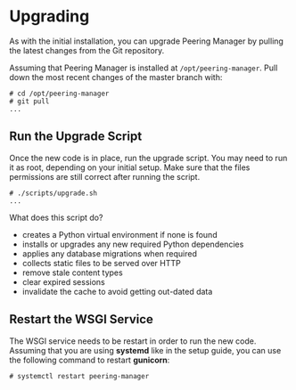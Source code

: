 # Upgrading

As with the initial installation, you can upgrade Peering Manager by pulling
the latest changes from the Git repository.

Assuming that Peering Manager is installed at `/opt/peering-manager`. Pull down
the most recent changes of the master branch with:

```no-highlight
# cd /opt/peering-manager
# git pull
...
```

## Run the Upgrade Script

Once the new code is in place, run the upgrade script. You may need to run it
as root, depending on your initial setup. Make sure that the files permissions
are still correct after running the script.

```no-highlight
# ./scripts/upgrade.sh
...
```

What does this script do?

* creates a Python virtual environment if none is found
* installs or upgrades any new required Python dependencies
* applies any database migrations when required
* collects static files to be served over HTTP
* remove stale content types
* clear expired sessions
* invalidate the cache to avoid getting out-dated data

## Restart the WSGI Service

The WSGI service needs to be restart in order to run the new code. Assuming
that you are using **systemd** like in the setup guide, you can use the
following command to restart **gunicorn**:

```no-highlight
# systemctl restart peering-manager
```

